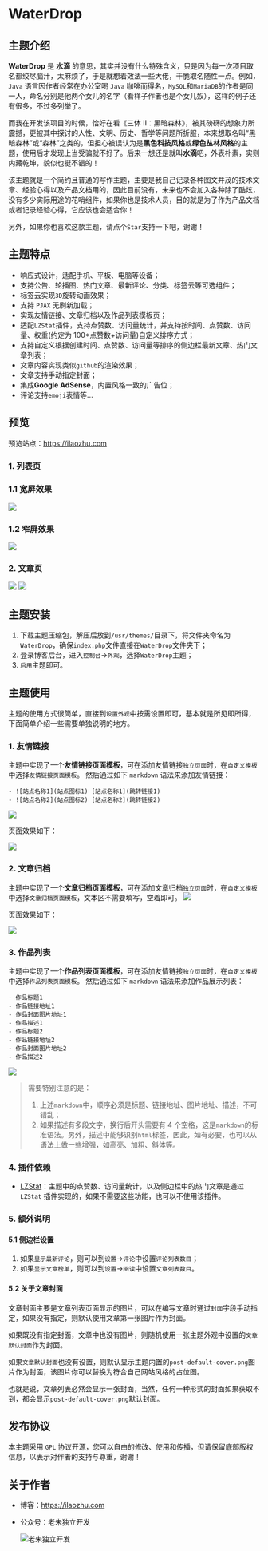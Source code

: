 # WaterDrop

## 主题介绍

**WaterDrop** 是 **水滴** 的意思，其实并没有什么特殊含义，只是因为每一次项目取名都绞尽脑汁，太麻烦了，于是就想着效法一些大佬，干脆取名随性一点。例如，`Java` 语言因作者经常在办公室喝 `Java` 咖啡而得名，`MySQL`和`MariaDB`的作者是同一人，命名分别是他两个女儿的名字（看样子作者也是个女儿奴），这样的例子还有很多，不过多列举了。

而我在开发该项目的时候，恰好在看《三体 Ⅱ：黑暗森林》，被其磅礴的想象力所震撼，更被其中探讨的人性、文明、历史、哲学等问题所折服，本来想取名叫“黑暗森林”或“森林”之类的，但担心被误认为是**黑色科技风格**或**绿色丛林风格**的主题，使用后才发现上当受骗就不好了。后来一想还是就叫**水滴**吧，外表朴素，实则内藏乾坤，貌似也挺不错的！

该主题就是一个简约且普通的写作主题，主要是我自己记录各种图文并茂的技术文章、经验心得以及产品文档用的，因此目前没有，未来也不会加入各种除了酷炫，没有多少实际用途的花哨组件，如果你也是技术人员，目的就是为了作为产品文档或者记录经验心得，它应该也会适合你！

另外，如果你也喜欢这款主题，请点个`Star`支持一下吧，谢谢！

## 主题特点

- 响应式设计，适配手机、平板、电脑等设备；
- 支持公告、轮播图、热门文章、最新评论、分类、标签云等可选组件；
- 标签云实现`3D`旋转动画效果；
- 支持 `PJAX` 无刷新加载；
- 实现友情链接、文章归档以及作品列表模板页；
- 适配`LZStat`插件，支持点赞数、访问量统计，并支持按时间、点赞数、访问量、权重(约定为 100\*点赞数+访问量)自定义排序方式；
- 支持自定义根据创建时间、点赞数、访问量等排序的侧边栏最新文章、热门文章列表；
- 文章内容实现类似`github`的渲染效果；
- 文章支持手动指定封面；
- 集成**Google AdSense**，内置风格一致的广告位；
- 评论支持`emoji`表情等...

## 预览

预览站点：<https://ilaozhu.com>

### 1. 列表页

### 1.1 宽屏效果

![](https://cdn.jsdelivr.net/gh/ZShijun/image-repo/20240528/58cfcdba38b5316c668e52590d87bc73.png)

### 1.2 窄屏效果

![](https://cdn.jsdelivr.net/gh/ZShijun/image-repo/20240528/689b4c9357c89be91fef7c56ef1e0d2f.png)

### 2. 文章页

![](https://cdn.jsdelivr.net/gh/ZShijun/image-repo/20240528/40646529681f2cb8305bad4c12e91d77.png)
![](https://cdn.jsdelivr.net/gh/ZShijun/image-repo/20240528/10f5d168c2790374158bb92d6fa6e7c8.png)

## 主题安装

1. 下载主题压缩包，解压后放到`/usr/themes/`目录下，将文件夹命名为 `WaterDrop`，确保`index.php`文件直接在`WaterDrop`文件夹下；
2. 登录博客后台，进入`控制台`->`外观`，选择`WaterDrop`主题；
3. `启用`主题即可。

## 主题使用

主题的使用方式很简单，直接到`设置外观`中按需设置即可，基本就是所见即所得，下面简单介绍一些需要单独说明的地方。

### 1. 友情链接

主题中实现了一个**友情链接页面模板**，可在添加友情链接`独立页面`时，在`自定义模板`中选择`友情链接页面模板`。
然后通过如下 `markdown` 语法来添加友情链接：

```
- ![站点名称1](站点图标1) [站点名称1](跳转链接1)
- ![站点名称2](站点图标2) [站点名称2](跳转链接2)
```

![](https://cdn.jsdelivr.net/gh/ZShijun/image-repo/20240505/f603994c51e2d64bf4f20a74174c8252.png)

页面效果如下：

![](https://cdn.jsdelivr.net/gh/ZShijun/image-repo/20240528/9459ff1b421f42f5106d40d46181658c.png)

### 2. 文章归档

主题中实现了一个**文章归档页面模板**，可在添加文章归档`独立页面`时，在`自定义模板`中选择`文章归档页面模板`，文本区不需要填写，空着即可。
![](https://cdn.jsdelivr.net/gh/ZShijun/image-repo/20240528/9ecc0cb07e3ab85aed80e8edd2b1836c.png)

页面效果如下：

![](https://cdn.jsdelivr.net/gh/ZShijun/image-repo/20240528/2e3b770a18352a44a6d0d9e175c2216e.png)

### 3. 作品列表

主题中实现了一个**作品列表页面模板**，可在添加友情链接`独立页面`时，在`自定义模板`中选择`作品列表页面模板`。
然后通过如下 `markdown` 语法来添加作品展示列表：

```
- 作品标题1
- 作品链接地址1
- 作品封面图片地址1
- 作品描述1
- 作品标题2
- 作品链接地址2
- 作品封面图片地址2
- 作品描述2
```

![](https://cdn.jsdelivr.net/gh/ZShijun/image-repo/20240604/2045d63bc1c965933c76f255e6650dc3.png)

> 需要特别注意的是：
>
> 1. 上述`markdown`中，顺序必须是标题、链接地址、图片地址、描述，不可错乱；
> 2. 如果描述有多段文字，换行后开头需要有 4 个空格，这是`markdown`的标准语法。另外，描述中能够识别`html`标签，因此，如有必要，也可以从语法上做一些增强，如高亮、加粗、斜体等。

### 4. 插件依赖

- [LZStat](https://github.com/ZShijun/LZStat)：主题中的点赞数、访问量统计，以及侧边栏中的热门文章是通过 `LZStat` 插件实现的，如果不需要这些功能，也可以不使用该插件。

### 5. 额外说明

#### 5.1 侧边栏设置

1. 如果`显示最新评论`，则可以到`设置`->`评论`中设置`评论列表数目`；
2. 如果`显示文章榜单`，则可以到`设置`->`阅读`中设置`文章列表数目`。

#### 5.2 关于文章封面

文章封面主要是文章列表页面显示的图片，可以在编写文章时通过`封面`字段手动指定，如果没有指定，则默认使用文章第一张图片作为封面。

如果既没有指定封面，文章中也没有图片，则随机使用一张主题外观中设置的`文章默认封面`作为封面。

如果`文章默认封面`也没有设置，则默认显示主题内置的`post-default-cover.png`图片作为封面，该图片你可以替换为符合自己网站风格的占位图。

也就是说，文章列表必然会显示一张封面，当然，任何一种形式的封面如果获取不到，都会显示`post-default-cover.png`默认封面。

## 发布协议

本主题采用 `GPL` 协议开源，您可以自由的修改、使用和传播，但请保留底部版权信息，以表示对作者的支持与尊重，谢谢！

## 关于作者

- 博客：<https://ilaozhu.com>
- 公众号：老朱独立开发

  ![老朱独立开发](https://cdn.jsdelivr.net/gh/ZShijun/WaterDrop/static/images/gzh.jpg)
